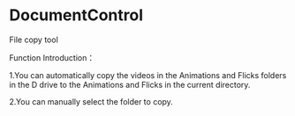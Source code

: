# DocumentControl
File copy tool

Function Introduction：

1.You can automatically copy the videos in the Animations and Flicks folders in the D drive to the Animations and Flicks in the current directory.
  
2.You can manually select the folder to copy.
